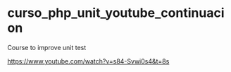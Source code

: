 # curso_php_unit_youtube_continuacion
Course to improve unit test

https://www.youtube.com/watch?v=s84-Svwi0s4&t=8s
